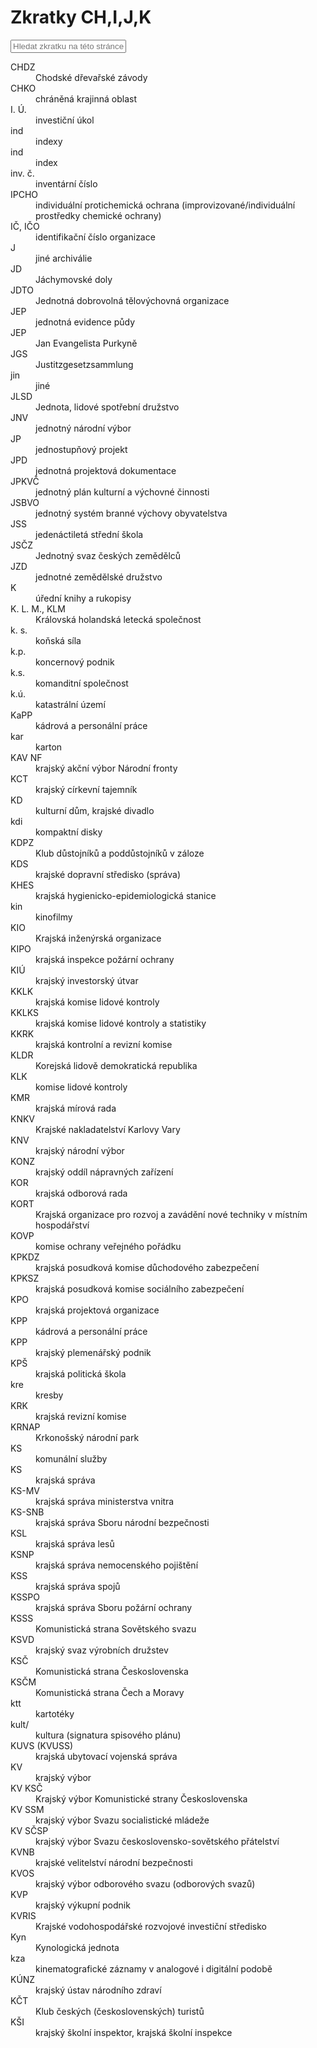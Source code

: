 ﻿# Zkratky CH,I,J,K

<input id="abbrev-filter" placeholder="Hledat zkratku na této stránce…" />

<dl class="abbr-list">
<dt>CHDZ</dt>
<dd>Chodské dřevařské závody</dd>
<dt>CHKO</dt>
<dd>chráněná krajinná oblast</dd>
<dt>I. Ú.</dt>
<dd>investiční úkol</dd>
<dt>ind</dt>
<dd>indexy</dd>
<dt>ind</dt>
<dd>index</dd>
<dt>inv. č.</dt>
<dd>inventární číslo</dd>
<dt>IPCHO</dt>
<dd>individuální protichemická ochrana (improvizované/individuální prostředky chemické ochrany)</dd>
<dt>IČ, IČO</dt>
<dd>identifikační číslo organizace</dd>
<dt>J</dt>
<dd>jiné archiválie</dd>
<dt>JD</dt>
<dd>Jáchymovské doly</dd>
<dt>JDTO</dt>
<dd>Jednotná dobrovolná tělovýchovná organizace</dd>
<dt>JEP</dt>
<dd>jednotná evidence půdy</dd>
<dt>JEP</dt>
<dd>Jan Evangelista Purkyně</dd>
<dt>JGS</dt>
<dd>Justitzgesetzsammlung</dd>
<dt>jin</dt>
<dd>jiné</dd>
<dt>JLSD</dt>
<dd>Jednota, lidové spotřební družstvo</dd>
<dt>JNV</dt>
<dd>jednotný národní výbor</dd>
<dt>JP</dt>
<dd>jednostupňový projekt</dd>
<dt>JPD</dt>
<dd>jednotná projektová dokumentace</dd>
<dt>JPKVČ</dt>
<dd>jednotný plán kulturní a výchovné činnosti</dd>
<dt>JSBVO</dt>
<dd>jednotný systém branné výchovy obyvatelstva</dd>
<dt>JSS</dt>
<dd>jedenáctiletá střední škola</dd>
<dt>JSČZ</dt>
<dd>Jednotný svaz českých zemědělců</dd>
<dt>JZD</dt>
<dd>jednotné zemědělské družstvo</dd>
<dt>K</dt>
<dd>úřední knihy a rukopisy</dd>
<dt>K. L. M., KLM</dt>
<dd>Královská holandská letecká společnost</dd>
<dt>k. s.</dt>
<dd>koňská síla</dd>
<dt>k.p.</dt>
<dd>koncernový podnik</dd>
<dt>k.s.</dt>
<dd>komanditní společnost</dd>
<dt>k.ú.</dt>
<dd>katastrální území</dd>
<dt>KaPP</dt>
<dd>kádrová a personální práce</dd>
<dt>kar</dt>
<dd>karton</dd>
<dt>KAV NF</dt>
<dd>krajský akční výbor Národní fronty</dd>
<dt>KCT</dt>
<dd>krajský církevní tajemník</dd>
<dt>KD</dt>
<dd>kulturní dům, krajské divadlo</dd>
<dt>kdi</dt>
<dd>kompaktní disky</dd>
<dt>KDPZ</dt>
<dd>Klub důstojníků a poddůstojníků v záloze</dd>
<dt>KDS</dt>
<dd>krajské dopravní středisko (správa)</dd>
<dt>KHES</dt>
<dd>krajská hygienicko-epidemiologická stanice</dd>
<dt>kin</dt>
<dd>kinofilmy</dd>
<dt>KIO</dt>
<dd>Krajská inženýrská organizace</dd>
<dt>KIPO</dt>
<dd>krajská inspekce požární ochrany</dd>
<dt>KIÚ</dt>
<dd>krajský investorský útvar</dd>
<dt>KKLK</dt>
<dd>krajská komise lidové kontroly</dd>
<dt>KKLKS</dt>
<dd>krajská komise lidové kontroly a statistiky</dd>
<dt>KKRK</dt>
<dd>krajská kontrolní a revizní komise</dd>
<dt>KLDR</dt>
<dd>Korejská lidově demokratická republika</dd>
<dt>KLK</dt>
<dd>komise lidové kontroly</dd>
<dt>KMR</dt>
<dd>krajská mírová rada</dd>
<dt>KNKV</dt>
<dd>Krajské nakladatelství Karlovy Vary</dd>
<dt>KNV</dt>
<dd>krajský národní výbor</dd>
<dt>KONZ</dt>
<dd>krajský oddíl nápravných zařízení</dd>
<dt>KOR</dt>
<dd>krajská odborová rada</dd>
<dt>KORT</dt>
<dd>Krajská organizace pro rozvoj a zavádění nové techniky v místním hospodářství</dd>
<dt>KOVP</dt>
<dd>komise ochrany veřejného pořádku</dd>
<dt>KPKDZ</dt>
<dd>krajská posudková komise důchodového zabezpečení</dd>
<dt>KPKSZ</dt>
<dd>krajská posudková komise sociálního zabezpečení</dd>
<dt>KPO</dt>
<dd>krajská projektová organizace</dd>
<dt>KPP</dt>
<dd>kádrová a personální práce</dd>
<dt>KPP</dt>
<dd>krajský plemenářský podnik</dd>
<dt>KPŠ</dt>
<dd>krajská politická škola</dd>
<dt>kre</dt>
<dd>kresby</dd>
<dt>KRK</dt>
<dd>krajská revizní komise</dd>
<dt>KRNAP</dt>
<dd>Krkonošský národní park</dd>
<dt>KS</dt>
<dd>komunální služby</dd>
<dt>KS</dt>
<dd>krajská správa</dd>
<dt>KS-MV</dt>
<dd>krajská správa ministerstva vnitra</dd>
<dt>KS-SNB</dt>
<dd>krajská správa Sboru národní bezpečnosti</dd>
<dt>KSL</dt>
<dd>krajská správa lesů</dd>
<dt>KSNP</dt>
<dd>krajská správa nemocenského pojištění</dd>
<dt>KSS</dt>
<dd>krajská správa spojů</dd>
<dt>KSSPO</dt>
<dd>krajská správa Sboru požární ochrany</dd>
<dt>KSSS</dt>
<dd>Komunistická strana Sovětského svazu</dd>
<dt>KSVD</dt>
<dd>krajský svaz výrobních družstev</dd>
<dt>KSČ</dt>
<dd>Komunistická strana Československa</dd>
<dt>KSČM</dt>
<dd>Komunistická strana Čech a Moravy</dd>
<dt>ktt</dt>
<dd>kartotéky</dd>
<dt>kult/</dt>
<dd>kultura (signatura spisového plánu)</dd>
<dt>KUVS (KVUSS)</dt>
<dd>krajská ubytovací vojenská správa</dd>
<dt>KV</dt>
<dd>krajský výbor</dd>
<dt>KV KSČ</dt>
<dd>Krajský výbor Komunistické strany Československa</dd>
<dt>KV SSM</dt>
<dd>krajský výbor Svazu socialistické mládeže</dd>
<dt>KV SČSP</dt>
<dd>krajský výbor Svazu československo-sovětského přátelství</dd>
<dt>KVNB</dt>
<dd>krajské velitelství národní bezpečnosti</dd>
<dt>KVOS</dt>
<dd>krajský výbor odborového svazu (odborových svazů)</dd>
<dt>KVP</dt>
<dd>krajský výkupní podnik</dd>
<dt>KVRIS</dt>
<dd>Krajské vodohospodářské rozvojové investiční středisko</dd>
<dt>Kyn</dt>
<dd>Kynologická jednota</dd>
<dt>kza</dt>
<dd>kinematografické záznamy v analogové i digitální podobě</dd>
<dt>KÚNZ</dt>
<dd>krajský ústav národního zdraví</dd>
<dt>KČT</dt>
<dd>Klub českých (československých) turistů</dd>
<dt>KŠI</dt>
<dd>krajský školní inspektor, krajská školní inspekce</dd>
</dl>
